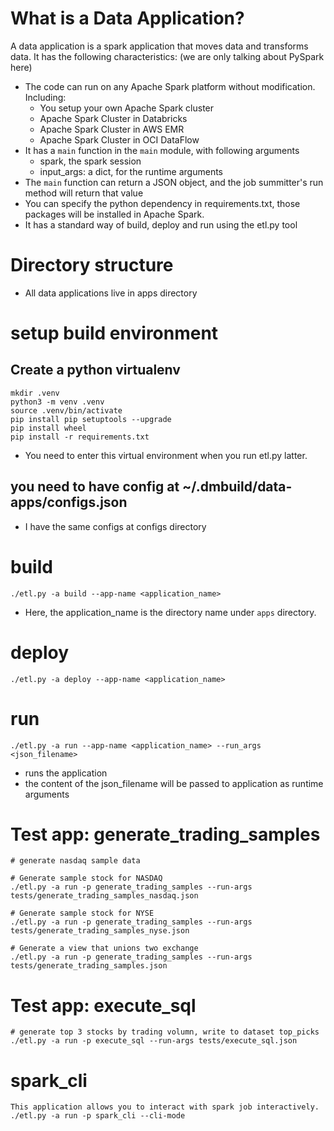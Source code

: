 # What is a Data Application?

A data application is a spark application that moves data and transforms data. It has the following characteristics: (we are only talking about PySpark here)
- The code can run on any Apache Spark platform without modification. Including:
    - You setup your own Apache Spark cluster
    - Apache Spark Cluster in Databricks
    - Apache Spark Cluster in AWS EMR
    - Apache Spark Cluster in OCI DataFlow
- It has a `main` function in the `main` module, with following arguments
    - spark, the spark session
    - input_args: a dict, for the runtime arguments
- The `main` function can return a JSON object, and the job summitter's run method will return that value
- You can specify the python dependency in requirements.txt, those packages will be installed in Apache Spark.
- It has a standard way of build, deploy and run using the etl.py tool

# Directory structure
- All data applications live in apps directory


# setup build environment
## Create a python virtualenv

```
mkdir .venv
python3 -m venv .venv
source .venv/bin/activate
pip install pip setuptools --upgrade
pip install wheel
pip install -r requirements.txt
```

- You need to enter this virtual environment when you run etl.py latter.

## you need to have config at ~/.dmbuild/data-apps/configs.json
- I have the same configs at configs directory
</details>

# build
`./etl.py -a build --app-name <application_name>`
- Here, the application_name is the directory name under `apps` directory.

# deploy
`./etl.py -a deploy --app-name <application_name>`

# run
`./etl.py -a run --app-name <application_name> --run_args <json_filename>`
- runs the application
- the content of the json_filename will be passed to application as runtime arguments

# Test app: generate_trading_samples
```
# generate nasdaq sample data

# Generate sample stock for NASDAQ
./etl.py -a run -p generate_trading_samples --run-args tests/generate_trading_samples_nasdaq.json

# Generate sample stock for NYSE
./etl.py -a run -p generate_trading_samples --run-args tests/generate_trading_samples_nyse.json

# Generate a view that unions two exchange
./etl.py -a run -p generate_trading_samples --run-args tests/generate_trading_samples.json

```

# Test app: execute_sql
```
# generate top 3 stocks by trading volumn, write to dataset top_picks
./etl.py -a run -p execute_sql --run-args tests/execute_sql.json
```

# spark_cli
```
This application allows you to interact with spark job interactively.
./etl.py -a run -p spark_cli --cli-mode
```